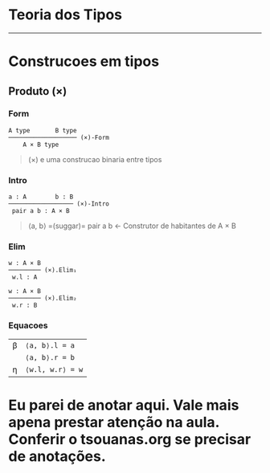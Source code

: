# Teoria dos Tipos
---

# Construcoes em tipos

## Produto (×)

### Form
```
A type       B type
─────────────────── (×)-Form
    A × B type
```

> (×) e uma construcao binaria entre tipos

### Intro
```
a : A        b : B
────────────────── (×)-Intro
 pair a b : A × B 
```

> ⟨a, b⟩ =(suggar)= pair a b <- Construtor de habitantes de A × B

### Elim

```
w : A × B
───────── (×).Elim₁
 w.l : A
```

```
w : A × B
───────── (×).Elim₂
 w.r : B
```

### Equacoes

|   |                  |
| - | ---------------- |
| β | `⟨a, b⟩.l = a`   |
|   | `⟨a, b⟩.r = b`   |
| η | `⟨w.l, w.r⟩ = w` |

# Eu parei de anotar aqui. Vale mais apena prestar atenção na aula. Conferir o tsouanas.org se precisar de anotações.
